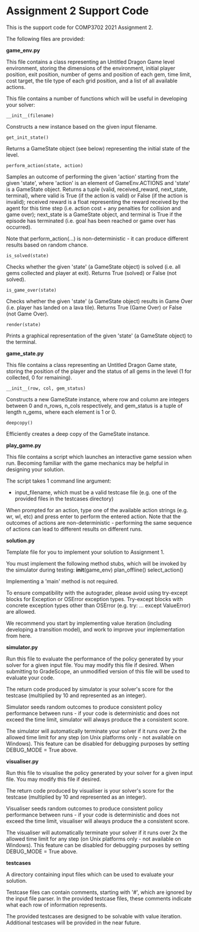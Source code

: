 # Assignment 2 Support Code

This is the support code for COMP3702 2021 Assignment 2.

The following files are provided:

**game_env.py**

This file contains a class representing an Untitled Dragon Game level environment, storing the dimensions of the
environment, initial player position, exit position, number of gems and position of each gem, time limit, cost target,
the tile type of each grid position, and a list of all available actions.

This file contains a number of functions which will be useful in developing your solver:

~~~~~
__init__(filename)
~~~~~
Constructs a new instance based on the given input filename.


~~~~~
get_init_state()
~~~~~
Returns a GameState object (see below) representing the initial state of the level.


~~~~~
perform_action(state, action)
~~~~~
Samples an outcome of performing the given 'action' starting from the given 'state', where 'action' is an element of
GameEnv.ACTIONS and 'state' is a GameState object. Returns a tuple (valid, received_reward, next_state, terminal), where
valid is True (if the action is valid) or False (if the action is invalid); received reward is a float representing the
reward received by the agent for this time step (i.e. action cost + any penalties for collision and game over);
next_state is a GameState object, and terminal is True if the episode has terminated (i.e. goal has been reached or game
over has occurred).

Note that perform_action(...) is non-deterministic - it can produce different results based on random chance.

~~~~~
is_solved(state)
~~~~~
Checks whether the given 'state' (a GameState object) is solved (i.e. all gems collected and player at exit). Returns
True (solved) or False (not solved).


~~~~~
is_game_over(state)
~~~~~
Checks whether the given 'state' (a GameState object) results in Game Over (i.e. player has landed on a lava tile).
Returns True (Game Over) or False (not Game Over).


~~~~~
render(state)
~~~~~
Prints a graphical representation of the given 'state' (a GameState object) to the terminal.


**game_state.py**

This file contains a class representing an Untitled Dragon Game state, storing the position of the player and the status
of all gems in the level (1 for collected, 0 for remaining).

~~~~~
__init__(row, col, gem_status)
~~~~~
Constructs a new GameState instance, where row and column are integers between 0 and n_rows, n_cols respectively, and
gem_status is a tuple of length n_gems, where each element is 1 or 0.

~~~~~
deepcopy()
~~~~~
Efficiently creates a deep copy of the GameState instance.


**play_game.py**

This file contains a script which launches an interactive game session when run. Becoming familiar with the game
mechanics may be helpful in designing your solution.

The script takes 1 command line argument:
- input_filename, which must be a valid testcase file (e.g. one of the provided files in the testcases directory)

When prompted for an action, type one of the available action strings (e.g. wr, wl, etc) and press enter to perform the
entered action. Note that the outcomes of actions are non-deterministic - performing the same sequence of actions can
lead to different results on different runs.


**solution.py**

Template file for you to implement your solution to Assignment 1.

You must implement the following method stubs, which will be invoked by the simulator during testing:
    __init__(game_env)
    plan_offline()
    select_action()

Implementing a 'main' method is not required.
    
To ensure compatibility with the autograder, please avoid using try-except blocks for Exception or OSError exception
types. Try-except blocks with concrete exception types other than OSError (e.g. try: ... except ValueError) are allowed.

We recommend you start by implementing value iteration (including developing a transition model), and work to improve
your implementation from here.


**simulator.py**

Run this file to evaluate the performance of the policy generated by your solver for a given input file. You may modify
this file if desired. When submitting to GradeScope, an unmodified version of this file will be used to evaluate your
code.

The return code produced by simulator is your solver's score for the testcase (multiplied by 10 and represented as an
integer).

Simulator seeds random outcomes to produce consistent policy performance between runs - if your code is deterministic
and does not exceed the time limit, simulator will always produce the a consistent score.

The simulator will automatically terminate your solver if it runs over 2x the allowed time limit for any step (on Unix
platforms only - not available on Windows). This feature can be disabled for debugging purposes by setting
DEBUG_MODE = True above.


**visualiser.py**

Run this file to visualise the policy generated by your solver for a given input file. You may modify this file if
desired.

The return code produced by visualiser is your solver's score for the testcase (multiplied by 10 and represented as an
integer).

Visualiser seeds random outcomes to produce consistent policy performance between runs - if your code is deterministic
and does not exceed the time limit, visualiser will always produce the a consistent score.

The visualiser will automatically terminate your solver if it runs over 2x the allowed time limit for any step (on Unix
platforms only - not available on Windows). This feature can be disabled for debugging purposes by setting
DEBUG_MODE = True above.


**testcases**

A directory containing input files which can be used to evaluate your solution.

Testcase files can contain comments, starting with '#', which are ignored by the input file parser. In the provided
testcase files, these comments indicate what each row of information represents.

The provided testcases are designed to be solvable with value iteration. Additional testcases will be provided in the
near future.